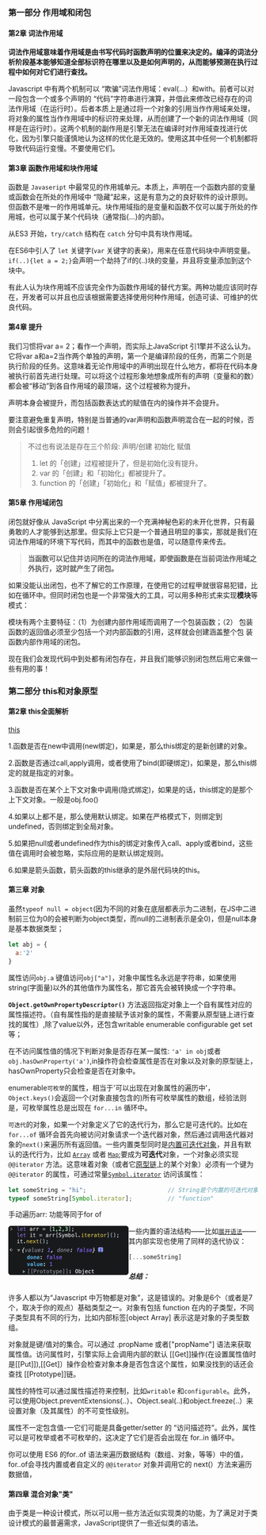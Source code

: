 

### 第一部分 作用域和闭包

#### 第2章 词法作用域 

**词法作用域意味着作用域是由书写代码时函数声明的位置来决定的。编泽的词法分析阶段基本能够知道全部标识符在哪里以及是如何声明的，从而能够预测在执行过程中如何对它们进行查找。**

Javascript 中有两个机制可以 “欺骗”词法作用域：eval(…）和with。前者可以对一段包含一个或多个声明的 “代码”字符串进行演算，并借此来修改已经存在的词法作用域（在运行时）。后者本质上是通过将一个对象的引用当作作用域来处理，将对象的属性当作作用域中的标识符来处理，从而创建了一个新的词法作用域（同样是在运行时）。这两个机制的副作用是引擎无法在编译时对作用域查找进行优化，因为引擎只能谨慎地认为这样的优化是无效的。使用这其中任何一个机制都将导致代码运行变慢。不要使用它们。

#### 第3章 函数作用域和块作用域

函数是 `Javaseript` 中最常见的作用城单元。本质上，声明在一个函数内部的变量或函数会在所处的作用域中 “隐藏”起来，这是有意为之的良好软件的设计原则。但函数不是唯一的作用城单元。块作用域指的是变量和函数不仅可以属于所处的作用城，也可以属于某个代码块（通常指{…}的内部)。

从ES3 开始，`try/catch` 结构在 `catch` 分句中具有块作用域。

在ES6中引人了 `let` 关键字(`var` 关键字的表亲)，用来在任意代码块中声明变量。`if(..){let a = 2;}`会声明一个劫持了if的(..)块的变量，并且将变量添加到这个块中。

有此人认为块作用城不应该完全作为函数作用域的替代方案。两种功能应该同时存在，开发者可以并且也应该根据需要选择使用何种作用域，创造可读、可维护的优良代码。

#### 第4章 提升

我们习惯将var a= 2；看作一个声明，而实际上JavaScript 引1擎并不这么认为。它将var a和a=2当作两个单独的声明，第一个是编译阶段的任务，而第二个则是执行阶段的任务。这意味着无论作用域中的声明出现在什么地方，都将在代码本身被执行前首先进行处理。可以将这个过程形象地想象成所有的声明（变量和的数）都会被“移动”到各自作用域的最顶端，这个过程被称为提升。

声明本身会被提升，而包括函数表达式的赋值在内的操作并不会提升。

要注意避免重复声明，特别是当普通的var声明和函数声明混合在一起的时候，否则会引起很多危险的问题！

> 不过也有说法是存在三个阶段: 声明/创建 初始化 赋值
>
> 1. let 的「创建」过程被提升了，但是初始化没有提升。
> 2. var 的「创建」和「初始化」都被提升了。
> 3. function 的「创建」「初始化」和「赋值」都被提升了。



#### 第5章 作用域闭包

闭包就好像从 JavaScript 中分离出来的一个充满神秘色彩的未开化世界，只有最勇敢的人才能够到达那里。但实际上它只是一个普通且明显的事实，那就是我们在词法作用域的环境下写代码，而其中的函数也是值，可以随意传来传去。

> **当函数可以记住并访问所在的词法作用域，即使函数是在当前词法作用域之外执行，这时就产生了闭包。**

如果没能认出闭包，也不了解它的工作原理，在使用它的过程甲就很容易犯错，比如在循环中。但同时闭包也是一个非常强大的工具，可以用多种形式来实现**模块**等模式：

模块有两个主要特征：（1）为创建内部作用域而调用了一个包装函数；（2） 包装函数的返回值必须至少包括一个对内部函数的引用，这样就会创建涵盖整个包 装函数内部作用域的闭包。

现在我们会发现代码中到处都有闭包存在，并且我们能够识别闭包然后用它来做一些有用的事！



### 第二部分 this和对象原型

#### 第2章 this全面解析

[this](/Users/owsl/Desktop/works/MyNotes/JavaScript/this.md)

1.函数是否在new中调用(new绑定)，如果是，那么this绑定的是新创建的对象。

2.函数是否通过call,apply调用，或者使用了bind(即硬绑定)，如果是，那么this绑定的就是指定的对象。

3.函数是否在某个上下文对象中调用(隐式绑定)，如果是的话，this绑定的是那个上下文对象。一般是obj.foo()

4.如果以上都不是，那么使用默认绑定。如果在严格模式下，则绑定到undefined，否则绑定到全局对象。

5.如果把null或者undefined作为this的绑定对象传入call、apply或者bind，这些值在调用时会被忽略，实际应用的是默认绑定规则。

6.如果是箭头函数，箭头函数的this继承的是外层代码块的this。



#### 第三章 对象

虽然`typeof null = object`(因为不同的对象在底层都表示为二进制，在JS中二进制前三位为0的会被判断为object类型，而null的二进制表示是全0)，但是null本身是基本数据类型；

```js
let abj = {
  a:'2'
}
```

属性访问`obj.a` 键值访问`obj["a"]`，对象中属性名永远是字符串，如果使用string(字面量)以外的其他值作为属性名，那它首先会被转换成一个字符串。

**`Object.getOwnPropertyDescriptor()`** 方法返回指定对象上一个自有属性对应的属性描述符。（自有属性指的是直接赋予该对象的属性，不需要从原型链上进行查找的属性）,除了value以外，还包含writable enumerable configurable get set等；

在不访问属性值的情况下判断对象是否存在某一属性: `'a' in obj`或者`obj.hasOwnProperty('a')`,in操作符会检查属性是否在对象以及对象的原型链上，hasOwnProperty只会检查是否在对象中。

enumerable`可枚举`的属性，相当于'可以出现在对象属性的遍历中'，`Object.keys()`会返回一个(对象直接包含的)所有可枚举属性的数组，经验法则是，可枚举属性总是出现在 `for...in` 循环中。

`可迭代`的对象，如果一个对象定义了它的迭代行为，那么它是可迭代的。比如在 `for...of` 循环会首先向被访问对象请求一个迭代器对象，然后通过调用迭代器对象的`next()`来遍历所有返回值。一些内置类型同时是[内置可迭代对象](https://developer.mozilla.org/zh-CN/docs/Web/JavaScript/Reference/Iteration_protocols#内置可迭代对象)，并且有默认的迭代行为，比如 [`Array`](https://developer.mozilla.org/zh-CN/docs/Web/JavaScript/Reference/Global_Objects/Array) 或者 [`Map`](https://developer.mozilla.org/zh-CN/docs/Web/JavaScript/Reference/Global_Objects/Map);要成为**可迭代**对象，一个对象必须实现 `@@iterator` 方法。这意味着对象（或者它[原型链](https://developer.mozilla.org/zh-CN/docs/Web/JavaScript/Inheritance_and_the_prototype_chain)上的某个对象）必须有一个键为 `@@iterator` 的属性，可通过常量[`Symbol.iterator`](https://developer.mozilla.org/zh-CN/docs/Web/JavaScript/Reference/Global_Objects/Symbol/iterator) 访问该属性：

```js
let someString = "hi";                       // String是个内置的可迭代对象
typeof someString[Symbol.iterator];          // "function"
```

手动遍历arr:     功能等同于for of

<img src="https://raw.githubusercontent.com/zhedieya/MyPics/main/typora-img/image-20220810233347975.png" alt="image-20220810233347975" style="zoom:50%;" align="left" />

一些内置的语法结构——比如[`展开语法`](https://developer.mozilla.org/en-US/docs/Web/JavaScript/Reference/Operators/Spread_syntax)——其内部实现也使用了同样的迭代协议：

```js
[...someString]                              // ["h", "i"]
```

##### 总结：

许多人都以为“Javascript 中万物都是对象”，这是错误的。对象是6个（或者是7个，取决于你的观点）基础类型之一。对象有包括 function 在内的子类型，不同子类型具有不同的行为，比如内部标签[object Array] 表示这是对象的子类型数组。

对象就是键/值对的集合。可以通过 .propName 或者["propName"] 语法来获取属性值。访问属性时，引擎实际上会调用内部的默认 [[Get]]操作(在设置属性值时是[[Put]]),[[Get]〕操作会检查对象本身是否包含这个属性，如果没找到的话还会查找 [[Prototype]]链。

属性的特性可以通过属性描述符来控制，比如`writable` 和`configurable`。此外，可以使用Object.preventExtensions(..）、Object.seal(..)和object.freeze(..）来设置对象（及其属性）的不可变性级别。

属性不一定包含值-一它们可能是具备getter/setter 的 “访问描述符”。此外，属性可以是可枚举或者不可枚举的，这决定了它们是否会出现在 for..in 循环中。

你可以使用 ES6 的for..of 语法来遍历数据结构（数组、对象，等等）中的值，for..of会寻找内置或者自定义的 `@@iterator` 对象并调用它的 next(）方法来遍历数据值，



#### 第四章 混合对象"类"

由于类是一种设计模式，所以可以用一些方法近似实现类的功能，为了满足对于类设计模式的最普遍需求，JavaScript提供了一些近似类的语法。

